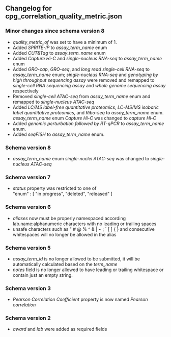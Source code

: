 ## Changelog for cpg_correlation_quality_metric.json

### Minor changes since schema version 8

* *quality_metric_of* was set to have a minimum of 1.
* Added *SPRITE-IP* to *assay_term_name* enum
* Added *CUT&Tag* to *assay_term_name* enum
* Added *Capture Hi-C* and *single-nucleus RNA-seq* to *assay_term_name* enum
* Added *GRO-cap*, *GRO-seq*, and *long read single-cell RNA-seq* to *assay_term_name* enum;  *single-nucleus RNA-seq* and *genotyping by high throughput sequencing assay* were removed and remapped to *single-cell RNA sequencing assay* and *whole genome sequencing assay* respectively
* Removed *single-cell ATAC-seq* from *assay_term_name* enum and remapped to *single-nucleus ATAC-seq*
* Added *LC/MS label-free quantitative proteomics*, *LC-MS/MS isobaric label quantitative proteomics*, and *Ribo-seq* to *assay_term_name* enum. *assay_term_name* enum *Capture Hi-C* was changed to *capture Hi-C*
* Added *genomic perturbation followed by RT-qPCR* to *assay_term_name* enum.
* Added *seqFISH* to *assay_term_name* enum.

### Schema version 8

* *assay_term_name* enum *single-nuclei ATAC-seq* was changed to *single-nucleus ATAC-seq*

### Schema version 7

* *status* property was restricted to one of  
    "enum" : [
        "in progress",
        "deleted",
        "released"
    ]

### Schema version 6

* *aliases* now must be properly namespaced according lab.name:alphanumeric characters with no leading or trailing spaces
* unsafe characters such as " # @ % ^ & | ~ ; ` [ ] { } and consecutive whitespaces will no longer be allowed in the alias

### Schema version 5

* *assay_term_id* is no longer allowed to be submitted, it will be automatically calculated based on the *term_name*
* *notes* field is no longer allowed to have leading or trailing whitespace or contain just an empty string.

### Schema version 3

* *Pearson Correlation Coefficient* property is now named *Pearson correlation*

### Schema version 2

* *award* and *lab* were added as required fields
